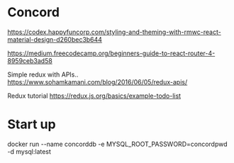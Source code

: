 # Concord

https://codex.happyfuncorp.com/styling-and-theming-with-rmwc-react-material-design-d260bec3b644

https://medium.freecodecamp.org/beginners-guide-to-react-router-4-8959ceb3ad58

Simple redux with APIs..
https://www.sohamkamani.com/blog/2016/06/05/redux-apis/

Redux tutorial
https://redux.js.org/basics/example-todo-list



# Start up
docker run --name concorddb -e MYSQL_ROOT_PASSWORD=concordpwd -d mysql:latest
